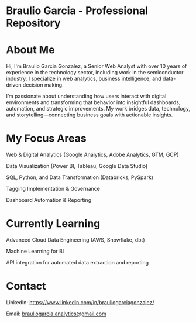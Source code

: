 # Braulio Garcia - Professional Repository

# About Me
Hi, I'm Braulio Garcia Gonzalez, a Senior Web Analyst with over 10 years of experience in the technology sector, including work in the semiconductor industry.
I specialize in web analytics, business intelligence, and data-driven decision making.

I’m passionate about understanding how users interact with digital environments and transforming that behavior into insightful dashboards, automation, and strategic improvements.
My work bridges data, technology, and storytelling—connecting business goals with actionable insights.

# My Focus Areas

Web & Digital Analytics (Google Analytics, Adobe Analytics, GTM, GCP)

Data Visualization (Power BI, Tableau, Google Data Studio)

SQL, Python, and Data Transformation (Databricks, PySpark)

Tagging Implementation & Governance

Dashboard Automation & Reporting

# Currently Learning
Advanced Cloud Data Engineering (AWS, Snowflake, dbt)

Machine Learning for BI

API integration for automated data extraction and reporting

# Contact
LinkedIn: https://www.linkedin.com/in/brauliogarciagonzalez/

Email: brauliogarcia.analytics@gmail.com